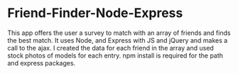 # Friend-Finder-Node-Express

This app offers the user a survey to match with an array of friends and finds the best match.  It uses Node, and Express with JS and jQuery and makes a call to the ajax.  I created the data for each friend in the array and used stock photos of models for each entry.  npm install is required for the path and express packages.
